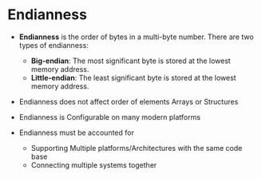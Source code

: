# Endianness

- **Endianness** is the order of bytes in a multi-byte number. There are two types of endianness:
  - **Big-endian**: The most significant byte is stored at the lowest memory address.
  - **Little-endian**: The least significant byte is stored at the lowest memory address.
- Endianness does not affect order of elements Arrays or Structures

- Endianness is Configurable on many modern platforms

- Endianness must be accounted for 
    - Supporting Multiple platforms/Architectures with the same code base
    - Connecting multiple systems together